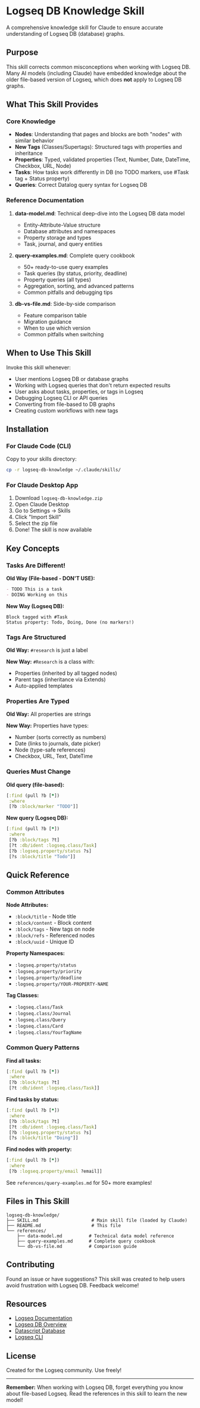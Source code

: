 # Logseq DB Knowledge Skill

A comprehensive knowledge skill for Claude to ensure accurate understanding of Logseq DB (database) graphs.

## Purpose

This skill corrects common misconceptions when working with Logseq DB. Many AI models (including Claude) have embedded knowledge about the older file-based version of Logseq, which does **not** apply to Logseq DB graphs.

## What This Skill Provides

### Core Knowledge

- **Nodes**: Understanding that pages and blocks are both "nodes" with similar behavior
- **New Tags** (Classes/Supertags): Structured tags with properties and inheritance
- **Properties**: Typed, validated properties (Text, Number, Date, DateTime, Checkbox, URL, Node)
- **Tasks**: How tasks work differently in DB (no TODO markers, use #Task tag + Status property)
- **Queries**: Correct Datalog query syntax for Logseq DB

### Reference Documentation

1. **data-model.md**: Technical deep-dive into the Logseq DB data model
   - Entity-Attribute-Value structure
   - Database attributes and namespaces
   - Property storage and types
   - Task, journal, and query entities

2. **query-examples.md**: Complete query cookbook
   - 50+ ready-to-use query examples
   - Task queries (by status, priority, deadline)
   - Property queries (all types)
   - Aggregation, sorting, and advanced patterns
   - Common pitfalls and debugging tips

3. **db-vs-file.md**: Side-by-side comparison
   - Feature comparison table
   - Migration guidance
   - When to use which version
   - Common pitfalls when switching

## When to Use This Skill

Invoke this skill whenever:
- User mentions Logseq DB or database graphs
- Working with Logseq queries that don't return expected results
- User asks about tasks, properties, or tags in Logseq
- Debugging Logseq CLI or API queries
- Converting from file-based to DB graphs
- Creating custom workflows with new tags

## Installation

### For Claude Code (CLI)

Copy to your skills directory:
```bash
cp -r logseq-db-knowledge ~/.claude/skills/
```

### For Claude Desktop App

1. Download `logseq-db-knowledge.zip`
2. Open Claude Desktop
3. Go to Settings → Skills
4. Click "Import Skill"
5. Select the zip file
6. Done! The skill is now available

## Key Concepts

### Tasks Are Different!

**Old Way (File-based - DON'T USE):**
```markdown
- TODO This is a task
- DOING Working on this
```

**New Way (Logseq DB):**
```
Block tagged with #Task
Status property: Todo, Doing, Done (no markers!)
```

### Tags Are Structured

**Old Way:** `#research` is just a label

**New Way:** `#Research` is a class with:
- Properties (inherited by all tagged nodes)
- Parent tags (inheritance via Extends)
- Auto-applied templates

### Properties Are Typed

**Old Way:** All properties are strings

**New Way:** Properties have types:
- Number (sorts correctly as numbers)
- Date (links to journals, date picker)
- Node (type-safe references)
- Checkbox, URL, Text, DateTime

### Queries Must Change

**Old query (file-based):**
```clojure
[:find (pull ?b [*])
 :where
 [?b :block/marker "TODO"]]
```

**New query (Logseq DB):**
```clojure
[:find (pull ?b [*])
 :where
 [?b :block/tags ?t]
 [?t :db/ident :logseq.class/Task]
 [?b :logseq.property/status ?s]
 [?s :block/title "Todo"]]
```

## Quick Reference

### Common Attributes

**Node Attributes:**
- `:block/title` - Node title
- `:block/content` - Block content
- `:block/tags` - New tags on node
- `:block/refs` - Referenced nodes
- `:block/uuid` - Unique ID

**Property Namespaces:**
- `:logseq.property/status`
- `:logseq.property/priority`
- `:logseq.property/deadline`
- `:logseq.property/YOUR-PROPERTY-NAME`

**Tag Classes:**
- `:logseq.class/Task`
- `:logseq.class/Journal`
- `:logseq.class/Query`
- `:logseq.class/Card`
- `:logseq.class/YourTagName`

### Common Query Patterns

**Find all tasks:**
```clojure
[:find (pull ?b [*])
 :where
 [?b :block/tags ?t]
 [?t :db/ident :logseq.class/Task]]
```

**Find tasks by status:**
```clojure
[:find (pull ?b [*])
 :where
 [?b :block/tags ?t]
 [?t :db/ident :logseq.class/Task]
 [?b :logseq.property/status ?s]
 [?s :block/title "Doing"]]
```

**Find nodes with property:**
```clojure
[:find (pull ?b [*])
 :where
 [?b :logseq.property/email ?email]]
```

See `references/query-examples.md` for 50+ more examples!

## Files in This Skill

```
logseq-db-knowledge/
├── SKILL.md                    # Main skill file (loaded by Claude)
├── README.md                   # This file
└── references/
    ├── data-model.md          # Technical data model reference
    ├── query-examples.md      # Complete query cookbook
    └── db-vs-file.md          # Comparison guide
```

## Contributing

Found an issue or have suggestions? This skill was created to help users avoid frustration with Logseq DB. Feedback welcome!

## Resources

- [Logseq Documentation](https://docs.logseq.com)
- [Logseq DB Overview](https://docs.logseq.com/#/page/db%20version)
- [Datascript Database](https://github.com/tonsky/datascript)
- [Logseq CLI](https://www.npmjs.com/package/@logseq/cli)

## License

Created for the Logseq community. Use freely!

---

**Remember:** When working with Logseq DB, forget everything you know about file-based Logseq. Read the references in this skill to learn the new model!
